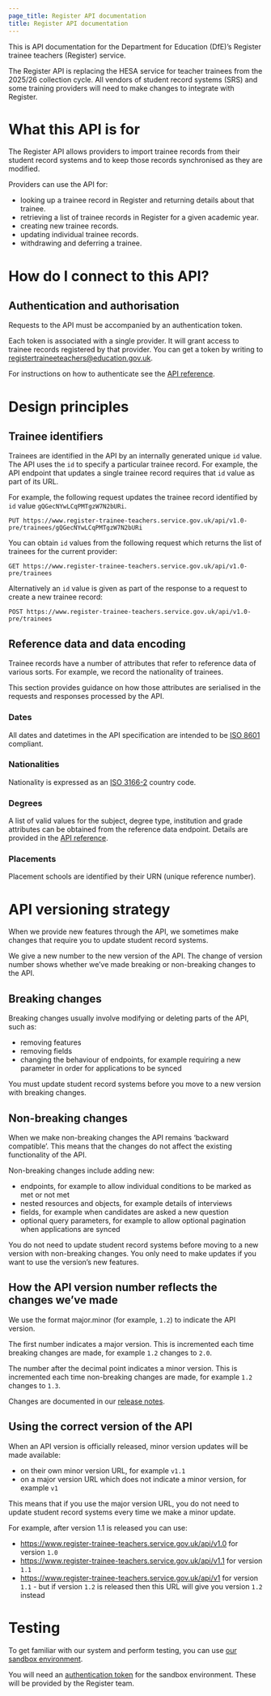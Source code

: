 ```yaml
---
page_title: Register API documentation
title: Register API documentation
---
```


This is API documentation for the Department for Education (DfE)’s Register
trainee teachers (Register) service.

The Register API is replacing the HESA service for teacher trainees from the
2025/26 collection cycle. All vendors of student record systems (SRS) and some
training providers will need to make changes to integrate with Register.

# What this API is for

The Register API allows providers to import trainee records from their student
record systems and to keep those records synchronised as they are modified.

Providers can use the API for:

- looking up a trainee record in Register and returning details about that trainee.
- retrieving a list of trainee records in Register for a given academic year.
- creating new trainee records.
- updating individual trainee records.
- withdrawing and deferring a trainee.

# How do I connect to this API?

## Authentication and authorisation

Requests to the API must be accompanied by an authentication token.

Each token is associated with a single provider. It will grant access to
trainee records registered by that provider. You can get a token by writing to
[registertraineeteachers@education.gov.uk](mailto:registertraineeteachers@education.gov.uk).

For instructions on how to authenticate see the [API reference](/api-docs/reference#authentication).

# Design principles

## Trainee identifiers
Trainees are identified in the API by an internally generated unique `id`
value. The API uses the `id` to specify a particular trainee record. For
example, the API endpoint that updates a single trainee record requires that
`id` value as part of its URL.

For example, the following request updates the trainee record identified by `id` value
`gQGecNYwLCqPMTgzW7N2bURi`.

```
PUT https://www.register-trainee-teachers.service.gov.uk/api/v1.0-pre/trainees/gQGecNYwLCqPMTgzW7N2bURi
```

You can obtain `id` values from the following request which returns the list of
trainees for the current provider:

```
GET https://www.register-trainee-teachers.service.gov.uk/api/v1.0-pre/trainees
```

Alternatively an `id` value is given as part of the response to a request to create a new trainee record:

```
POST https://www.register-trainee-teachers.service.gov.uk/api/v1.0-pre/trainees
```

## Reference data and data encoding
Trainee records have a number of attributes that refer to reference data of
various sorts. For example, we record the nationality of trainees.

This section provides guidance on how those attributes are serialised in the
requests and responses processed by the API.

### Dates
All dates and datetimes in the API specification are intended to be [ISO 8601](https://www.iso.org/iso-8601-date-and-time-format.html)
compliant.

### Nationalities
Nationality is expressed as an [ISO 3166-2](https://www.iso.org/iso-3166-country-codes.html) country code.

### Degrees
A list of valid values for the subject, degree type, institution and grade
attributes can be obtained from the reference data endpoint. Details are
provided in the [API reference](/api-docs/reference).

### Placements
Placement schools are identified by their URN (unique reference number).

# API versioning strategy

When we provide new features through the API, we sometimes make changes that
require you to update student record systems.

We give a new number to the new version of the API. The change of version
number shows whether we’ve made breaking or non-breaking changes to the API.

## Breaking changes

Breaking changes usually involve modifying or deleting parts of the API, such as:

-  removing features
-  removing fields
-  changing the behaviour of endpoints, for example requiring a new parameter
   in order for applications to be synced

You must update student record systems before you move to a new version with
breaking changes.

## Non-breaking changes

When we make non-breaking changes the API remains ‘backward compatible’. This
means that the changes do not affect the existing functionality of the API.

Non-breaking changes include adding new:

-  endpoints, for example to allow individual conditions to be marked as met or
   not met
-  nested resources and objects, for example details of interviews
-  fields, for example when candidates are asked a new question
-  optional query parameters, for example to allow optional pagination when
   applications are synced

You do not need to update student record systems before moving to a new version
with non-breaking changes. You only need to make updates if you want to use the
version’s new features.

## How the API version number reflects the changes we’ve made

We use the format major.minor (for example, `1.2`) to indicate the API version.

The first number indicates a major version. This is incremented each time
breaking changes are made, for example `1.2` changes to `2.0`.

The number after the decimal point indicates a minor version. This is
incremented each time non-breaking changes are made, for example `1.2` changes to
`1.3`.

Changes are documented in our [release notes](/api-docs/release-notes).

## Using the correct version of the API

When an API version is officially released, minor version updates will be made
available:

- on their own minor version URL, for example `v1.1`
- on a major version URL which does not indicate a minor version, for example `v1`

This means that if you use the major version URL, you do not need to update student
record systems every time we make a minor update.

For example, after version 1.1 is released you can use:

- <https://www.register-trainee-teachers.service.gov.uk/api/v1.0> for version `1.0`
- <https://www.register-trainee-teachers.service.gov.uk/api/v1.1> for version `1.1`
- <https://www.register-trainee-teachers.service.gov.uk/api/v1> for version `1.1` - but
if version `1.2` is released then this URL will give you version `1.2` instead

# Testing

To get familiar with our system and perform testing, you can use
[our sandbox environment](https://sandbox.register-trainee-teachers.service.gov.uk/).

You will need an [authentication token](/api-docs/reference#authentication)
for the sandbox environment. These will be provided by the Register team.
